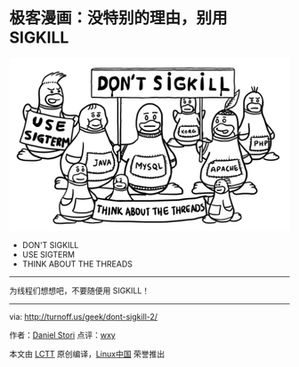 极客漫画：没特别的理由，别用 SIGKILL
===============

![Adopt a good cause, DON'T SIGKILL](./dont-sigkill-2.png)

- DON'T SIGKILL 
- USE SIGTERM
- THINK ABOUT THE THREADS

---

为线程们想想吧，不要随便用 SIGKILL！

---
via: http://turnoff.us/geek/dont-sigkill-2/

作者：[Daniel Stori][a]
点评：[wxy](https://github.com/wxy)

本文由 [LCTT](https://github.com/LCTT/TranslateProject) 原创编译，[Linux中国](https://linux.cn/) 荣誉推出

[a]:http://turnoff.us/about/
